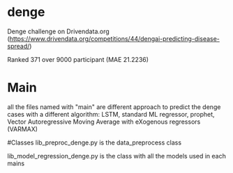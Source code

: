# denge
Denge challenge on Drivendata.org
(https://www.drivendata.org/competitions/44/dengai-predicting-disease-spread/)

Ranked 371 over 9000 participant
(MAE 21.2236)

# Main
all the files named with "main" are different approach to predict the denge cases with a different algorithm: LSTM, standard ML regressor, prophet, Vector Autoregressive Moving Average with eXogenous regressors (VARMAX)

#Classes
lib_preproc_denge.py is the data_preprocess class

lib_model_regression_denge.py is the class with all the models used in each mains
